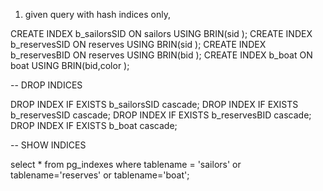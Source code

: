 1) given query with hash indices only,

CREATE INDEX b_sailorsSID ON sailors USING BRIN(sid );
CREATE INDEX b_reservesSID ON reserves  USING BRIN(sid );
CREATE INDEX b_reservesBID ON reserves  USING BRIN(bid );
CREATE INDEX b_boat ON boat USING BRIN(bid,color );


-- DROP INDICES

DROP INDEX   IF EXISTS  b_sailorsSID cascade; 
DROP INDEX   IF EXISTS  b_reservesSID cascade; 
DROP INDEX   IF EXISTS  b_reservesBID cascade; 
DROP INDEX   IF EXISTS  b_boat cascade; 


-- SHOW INDICES

select *
from pg_indexes
where tablename = 'sailors' or tablename='reserves' or tablename='boat';
